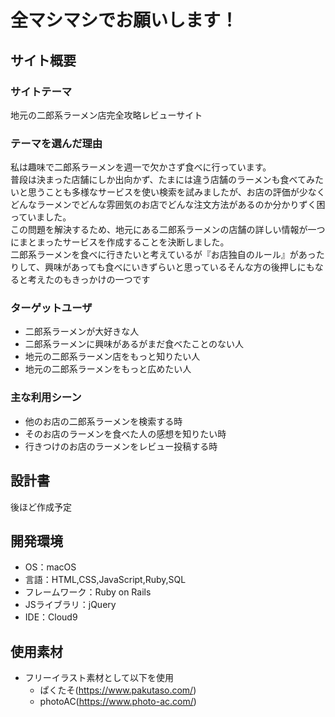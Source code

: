 # 全マシマシでお願いします！

## サイト概要
### サイトテーマ
地元の二郎系ラーメン店完全攻略レビューサイト

### テーマを選んだ理由
私は趣味で二郎系ラーメンを週一で欠かさず食べに行っています。<br>
普段は決まった店舗にしか出向かず、たまには違う店舗のラーメンも食べてみたいと思うことも多様なサービスを使い検索を試みましたが、お店の評価が少なくどんなラーメンでどんな雰囲気のお店でどんな注文方法があるのか分かりずく困っていました。<br>
この問題を解決するため、地元にある二郎系ラーメンの店舗の詳しい情報が一つにまとまったサービスを作成することを決断しました。<br>
二郎系ラーメンを食べに行きたいと考えているが『お店独自のルール』があったりして、興味があっても食べにいきずらいと思っているそんな方の後押しにもなると考えたのもきっかけの一つです

### ターゲットユーザ
- 二郎系ラーメンが大好きな人
- 二郎系ラーメンに興味があるがまだ食べたことのない人
- 地元の二郎系ラーメン店をもっと知りたい人
- 地元の二郎系ラーメンをもっと広めたい人

### 主な利用シーン
- 他のお店の二郎系ラーメンを検索する時
- そのお店のラーメンを食べた人の感想を知りたい時
- 行きつけのお店のラーメンをレビュー投稿する時

## 設計書
後ほど作成予定

## 開発環境
- OS：macOS
- 言語：HTML,CSS,JavaScript,Ruby,SQL
- フレームワーク：Ruby on Rails
- JSライブラリ：jQuery
- IDE：Cloud9

## 使用素材
- フリーイラスト素材として以下を使用
  - ぱくたそ(https://www.pakutaso.com/)
  - photoAC(https://www.photo-ac.com/)